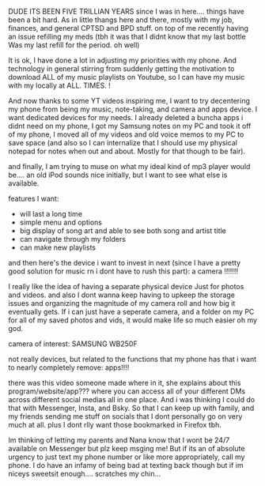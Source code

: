 DUDE ITS BEEN FIVE TRILLIAN YEARS since I was in here.... things have been a bit hard. As in little thangs here and there, mostly with my job, finances, and general CPTSD and BPD stuff. on top of me recently having an issue refilling my meds (tbh it was that I didnt know that my last bottle Was my last refill for the period. oh well)

It is ok, I have done  a lot in adjusting my priorities with my phone. And technology in general stirring from suddenly getting the motivation to download ALL of my music playlists on Youtube, so I can have my music with my locally at ALL. TIMES. !

And now thanks to some YT videos inspiring me, I want to try decentering my phone from being my music, note-taking, and camera and apps device. I want dedicated devices for my needs. I already deleted a buncha apps i didnt need on my phone, I got my Samsung notes on my PC and took it off of my phone, I moved all of my videos and old voice memos to my PC to save space (and also so I can internalize that I should use my physical notepad for notes when out and about. Mostly for that though to be fair).

and finally, I am trying to muse on what my ideal kind of mp3 player would be.... an old iPod sounds nice initially, but I want to see what else is available.

features I want:
- will last a long time
- simple menu and options
- big display of song art and able to see both song and artist title
- can navigate through my folders
- can make new playlists

and then here's the device i want to invest in next (since I have a pretty good solution for music rn i dont have to rush this part): a camera !!!!!!!

I really like the idea of having a separate physical device Just for photos and videos. and also I dont wanna keep having to upkeep the storage issues and organizing the magnitude of my camera roll and how big it eventually gets. If i can just have a seperate camera, and a folder on my PC for all of my saved photos and vids, it would make life so much easier oh my god.

camera of interest: SAMSUNG WB250F

not really devices, but related to the functions that my phone has that i want to nearly completely remove: apps!!!!

there was this video someone made where in it, she explains about this program/website/app??? where you can access all of your different DMs across different social medias all in one place. And i was thinking I could do that with Messenger, Insta, and Bsky. So that I can keep up with family, and my friends sending me stuff on socials that I dont personally go on very much at all. plus I dont rlly want those bookmarked in Firefox tbh.

Im thinking of letting my parents and Nana know that I wont be 24/7 available on Messenger but plz keep msging me! But if its an of absolute urgency to just text my phone number or like more appropriately, call my phone. I do have an infamy of being bad at texting back though but if im niceys sweetsit enough.... scratches my chin... 
